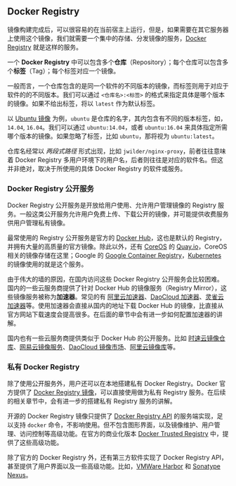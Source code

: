 ## Docker Registry

镜像构建完成后，可以很容易的在当前宿主上运行，但是，如果需要在其它服务器上使用这个镜像，我们就需要一个集中的存储、分发镜像的服务，[Docker Registry](https://docs.docker.com/registry/) 就是这样的服务。

一个 **Docker Registry** 中可以包含多个**仓库**（Repository）；每个仓库可以包含多个**标签**（Tag）；每个标签对应一个镜像。

一般而言，一个仓库包含的是同一个软件的不同版本的镜像，而标签则用于对应于软件的的不同版本。我们可以通过 `<仓库名>:<标签>` 的格式来指定具体是哪个版本的镜像。如果不给出标签，将以 `latest` 作为默认标签。

以 [Ubuntu 镜像](https://hub.docker.com/_/ubuntu/) 为例，`ubuntu` 是仓库的名字，其内包含有不同的版本标签，如，`14.04`, `16.04`。我们可以通过 `ubuntu:14.04`，或者 `ubuntu:16.04` 来具体指定所需哪个版本的镜像。如果忽略了标签，比如 `ubuntu`，那将视为 `ubuntu:latest`。

仓库名经常以 *两段式路径* 形式出现，比如 `jwilder/nginx-proxy`，前者往往意味着 Docker Registry 多用户环境下的用户名，后者则往往是对应的软件名。但这并非绝对，取决于所使用的具体 Docker Registry 的软件或服务。

### Docker Registry 公开服务

Docker Registry 公开服务是开放给用户使用、允许用户管理镜像的 Registry 服务。一般这类公开服务允许用户免费上传、下载公开的镜像，并可能提供收费服务供用户管理私有镜像。

最常使用的 Registry 公开服务是官方的 [Docker Hub](https://hub.docker.com/)，这也是默认的 Registry，并拥有大量的高质量的官方镜像。除此以外，还有 [CoreOS](https://coreos.com/) 的 [Quay.io](https://quay.io/repository/)，CoreOS 相关的镜像存储在这里；Google 的 [Google Container Registry](https://cloud.google.com/container-registry/)，[Kubernetes](http://kubernetes.io/) 的镜像使用的就是这个服务。

由于伟大的墙的原因，在国内访问这些 Docker Registry 公开服务会比较困难。国内的一些云服务商提供了针对 Docker Hub 的镜像服务（Registry Mirror），这些镜像服务被称为**加速器**。常见的有 [阿里云加速器](https://cr.console.aliyun.com/#/accelerator)、[DaoCloud 加速器](https://www.daocloud.io/mirror#accelerator-doc)、[灵雀云加速器](http://docs.alauda.cn/feature/accelerator.html)等。使用加速器会直接从国内的地址下载 Docker Hub 的镜像，比直接从官方网站下载速度会提高很多。在后面的章节中会有进一步如何配置加速器的讲解。

国内也有一些云服务商提供类似于 Docker Hub 的公开服务。比如 [时速云镜像仓库](https://hub.tenxcloud.com/)、[网易云镜像服务](https://c.163.com/hub#/m/library/)、[DaoCloud 镜像市场](https://hub.daocloud.io/)、[阿里云镜像库](https://cr.console.aliyun.com)等。

### 私有 Docker Registry

除了使用公开服务外，用户还可以在本地搭建私有 Docker Registry。Docker 官方提供了 [Docker Registry 镜像](https://hub.docker.com/_/registry/)，可以直接使用做为私有 Registry 服务。在后续的相关章节中，会有进一步的搭建私有 Registry 服务的讲解。

开源的 Docker Registry 镜像只提供了 [Docker Registry API](https://docs.docker.com/registry/spec/api/) 的服务端实现，足以支持 `docker` 命令，不影响使用。但不包含图形界面，以及镜像维护、用户管理、访问控制等高级功能。在官方的商业化版本 [Docker Trusted Registry](https://docs.docker.com/datacenter/dtr/2.0/) 中，提供了这些高级功能。

除了官方的 Docker Registry 外，还有第三方软件实现了 Docker Registry API，甚至提供了用户界面以及一些高级功能。比如，[VMWare Harbor](http://vmware.github.io/harbor/index_cn.html) 和 [Sonatype Nexus](https://www.sonatype.com/docker)。
